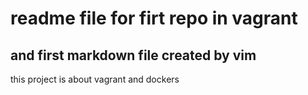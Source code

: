 # readme file for firt repo in vagrant
## and first markdown file created by vim

this project is about vagrant and dockers
